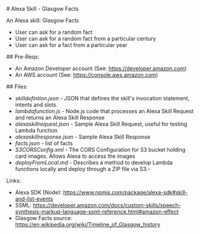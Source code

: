 # Alexa Skill - Glasgow Facts

An Alexa skill: Glasgow Facts

- User can ask for a random fact
- User can ask for a random fact from a particular century
- User can ask for a fact from a particular year

## Pre-Reqs:
- An Amazon Developer account (See: https://developer.amazon.com)
- An AWS account (See: https://console.aws.amazon.com)

## Files:

- _skilldefintion.json_ - JSON that defines the skill's invocation statement, intents and slots. 
- _lambdafunction.js_ - Node.js code that processes an Alexa Skill Request and returns an Alexa Skill Response
- _alexaskillrequest.json_ - Sample Alexa Skill Request, useful for testing Lambda function
- _alexaskillresponse.json_ - Sample Alexa Skill Response
- _facts.json_ - list of facts
- _S3CORSConfig.xml_ - The CORS Configuration for S3 bucket holding card images. Allows Alexa to access the images
- _deployFromLocal.md_ - Describes a method to develop Lambda functions locally and deploy through a ZIP file via S3.-

Links:
- Alexa SDK (Node): https://www.npmjs.com/package/alexa-sdk#skill-and-list-events 
- SSML: https://developer.amazon.com/docs/custom-skills/speech-synthesis-markup-language-ssml-reference.html#amazon-effect 
- Glasgow Facts source: https://en.wikipedia.org/wiki/Timeline_of_Glasgow_history

